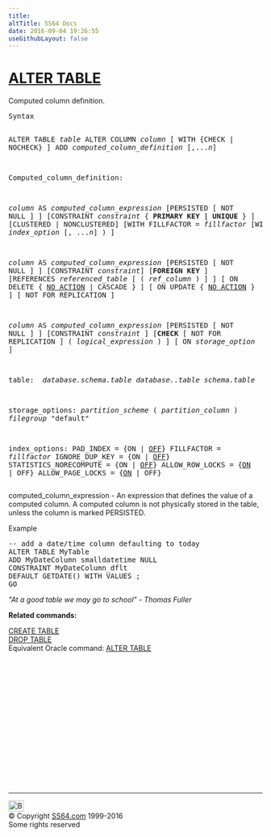 ```yaml
---
title:
altTitle: SS64 Docs
date: 2016-09-04 19:26:55
useGithubLayout: false
---
```

<!-- #BeginLibraryItem "/Library/head_sql.lbi" --><!-- #EndLibraryItem --><h1><a href="table_a.html">ALTER TABLE</a></h1>
<p>Computed column  definition. </p>
<pre>Syntax


  ALTER TABLE <i>table</i> ALTER COLUMN <i>column</i> [ WITH {CHECK | NOCHECK} ] ADD <i>computed_column_definition</i> [,...<i>n</i>]
    

Computed_column_definition:

   <i>column</i> AS <i>computed_column_expression</i>  [PERSISTED [ NOT NULL ] ]
      [CONSTRAINT <i>constraint</i> { <b>PRIMARY KEY | UNIQUE</b> } ]
         [CLUSTERED | NONCLUSTERED]
            [WITH FILLFACTOR = <i>fillfactor</i> 
               [WITH ( <i>index_option</i> [, ...<i>n</i>] ) ]

   <i>column</i> AS <i>computed_column_expression</i>  [PERSISTED [ NOT NULL ] ]
      [CONSTRAINT <i>constraint</i>]
         [<b>FOREIGN KEY</b> ] 
            [REFERENCES <i>referenced_table</i> [ ( <i>ref_column</i> ) ] ]
               [ ON DELETE { <u>NO ACTION</u> | CASCADE } ] 
                  [ ON UPDATE { <u>NO ACTION</u> } ] 
                     [ NOT FOR REPLICATION ] 

   <i>column</i> AS <i>computed_column_expression</i>  [PERSISTED [ NOT NULL ] ]
      [CONSTRAINT <i>constraint</i> ]
         [<b>CHECK</b> [ NOT FOR REPLICATION ] ( <i>logical_expression</i> ) ] 
            [ ON <i>storage_option</i> ] 



table:
<i>    database.schema.table
    database..table
    schema.table </i>

storage_options:
    <i>partition_scheme</i> ( <i>partition_column</i> ) 
    <i>filegroup</i> 
    "default" 

index_options:
   PAD_INDEX = {ON | <u>OFF</u>} 
   FILLFACTOR = <i>fillfactor</i> 
   IGNORE_DUP_KEY = {ON | <u>OFF</u>} 
   STATISTICS_NORECOMPUTE = {ON | <u>OFF</u>} 
   ALLOW_ROW_LOCKS = {<u>ON</u> | OFF} 
   ALLOW_PAGE_LOCKS = {<u>ON</u> | OFF} </pre>
<p>    computed_column_expression - An expression that defines the value of a computed column. A computed column is not physically stored in the table, unless the column is marked PERSISTED. </p>
<p>Example</p>
<pre>-- add a date/time column defaulting to today
ALTER TABLE MyTable<br>ADD MyDateColumn smalldatetime NULL<br>CONSTRAINT MyDateColumn_dflt<br>DEFAULT GETDATE() WITH VALUES ;<br>GO
</pre>
<p><span class="quote"><i>"At a good table we may go to school" - Thomas Fuller</i></span></p>
<p><b>Related commands:</b></p>
<p><a href="table_c.html">CREATE TABLE</a><br>
<a href="table_d.html">DROP TABLE</a><br>
Equivalent Oracle command:  <a href="../ora/table_a.html">ALTER TABLE</a></p><!-- #BeginLibraryItem "/Library/foot_sql.lbi" --><p>
<!-- ss64-sql -->
<ins class="adsbygoogle" style="display:inline-block;width:300px;height:250px" data-ad-client="ca-pub-6140977852749469" data-ad-slot="6953563613"></ins>
<script>
(adsbygoogle = window.adsbygoogle || []).push({});
</script></p>
<hr>
<div id="bl" class="footer"><a href="table_a_computed.html#"><img src="../images/top.png" width="30" height="22" alt="Back to the Top"></a></div>
<div id="br" class="footer, tagline">© Copyright <a href="../index.html">SS64.com</a> 1999-2016<br>
Some rights reserved</div><!-- #EndLibraryItem -->

